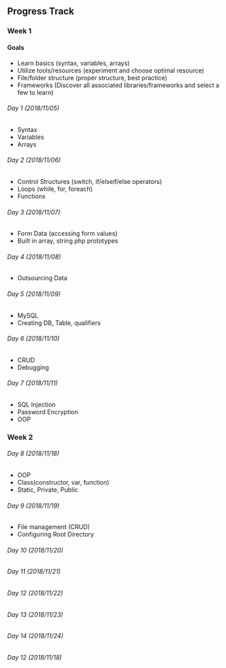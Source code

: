 ## Progress Track

### Week 1

#### Goals

- Learn basics (syntax, variables, arrays)
- Utilize tools/resources (experiment and choose optimal resource)
- File/folder structure (proper structure, best practice)
- Frameworks (Discover all associated libraries/frameworks and select a few to learn)

###### Day 1 (2018/11/05)

- Syntax
- Variables
- Arrays

###### Day 2 (2018/11/06)

- Control Structures (switch, if/elseif/else operators)
- Loops (while, for, foreach)
- Functions

###### Day 3 (2018/11/07)

- Form Data (accessing form values)
- Built in array, string php prototypes

###### Day 4 (2018/11/08)

- Outsourcing Data

###### Day 5 (2018/11/09)

- MySQL
- Creating DB, Table, qualifiers

###### Day 6 (2018/11/10)

- CRUD
- Debugging

###### Day 7 (2018/11/11)

- SQL Injection
- Password Encryption
- OOP

### Week 2

###### Day 8 (2018/11/18)

- OOP
- Class(constructor, var, function)
- Static, Private, Public

###### Day 9 (2018/11/19)

- File management (CRUD)
- Configuring Root Directory

###### Day 10 (2018/11/20)

###### Day 11 (2018/11/21)

###### Day 12 (2018/11/22)

###### Day 13 (2018/11/23)

###### Day 14 (2018/11/24)

###### Day 12 (2018/11/18)
